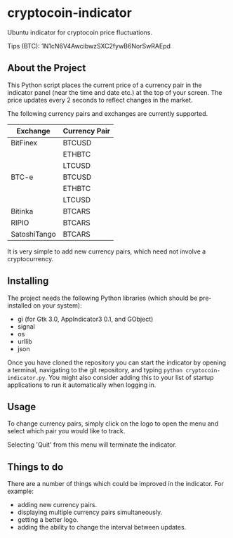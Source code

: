 # cryptocoin-indicator
Ubuntu indicator for cryptocoin price fluctuations.

Tips (BTC): 1N1cN6V4AwcibwzSXC2fywB6NorSwRAEpd

## About the Project
This Python script places the current price of a currency pair in the indicator panel (near the time and date etc.)
at the top of your screen.
The price updates every 2 seconds to reflect changes in the market.

The following currency pairs and exchanges are currently supported.

|  Exchange  |  Currency Pair |
| ---------- | -------------- |
|  BitFinex  |     BTCUSD     |
|            |     ETHBTC     |
|            |     LTCUSD     |
|   BTC-e    |     BTCUSD     |
|            |     ETHBTC     |
|            |     LTCUSD     |
|   Bitinka  |     BTCARS     |
|   RIPIO    |     BTCARS     |
|SatoshiTango|     BTCARS     |

It is very simple to add new currency pairs, which need not involve a cryptocurrency.

## Installing
The project needs the following Python libraries (which should be pre-installed on your system):
- gi (for Gtk 3.0, AppIndicator3 0.1, and GObject)
- signal
- os
- urllib
- json

Once you have cloned the repository you can start the indicator by opening a terminal,
navigating to the git repository, and typing `python cryptocoin-indicator.py`.
You might also consider adding this to your list of startup applications to run it automatically when logging in.

## Usage
To change currency pairs, simply click on the logo to open the menu and select which pair you would like to track.

Selecting 'Quit' from this menu will terminate the indicator.

## Things to do
There are a number of things which could be improved in the indicator. 
For example:
- adding new currency pairs.
- displaying multiple currency pairs simultaneously.
- getting a better logo.
- adding the ability to change the interval between updates.
